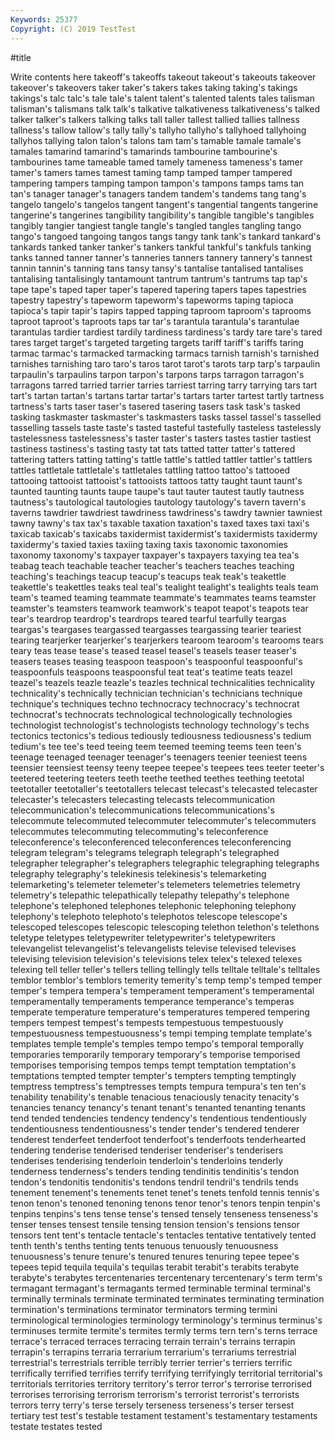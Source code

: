 ```yaml
---
Keywords: 25377
Copyright: (C) 2019 TestTest
---
```


#title

Write contents here
takeoff's takeoffs takeout takeout's takeouts takeover
takeover's takeovers taker taker's takers takes taking taking's takings takings's
talc talc's tale tale's talent talent's talented talents tales talisman
talisman's talismans talk talk's talkative talkativeness talkativeness's talked talker talker's
talkers talking talks tall taller tallest tallied tallies tallness tallness's
tallow tallow's tally tally's tallyho tallyho's tallyhoed tallyhoing tallyhos tallying
talon talon's talons tam tam's tamable tamale tamale's tamales tamarind
tamarind's tamarinds tambourine tambourine's tambourines tame tameable tamed tamely tameness
tameness's tamer tamer's tamers tames tamest taming tamp tamped tamper
tampered tampering tampers tamping tampon tampon's tampons tamps tams tan
tan's tanager tanager's tanagers tandem tandem's tandems tang tang's tangelo
tangelo's tangelos tangent tangent's tangential tangents tangerine tangerine's tangerines tangibility
tangibility's tangible tangible's tangibles tangibly tangier tangiest tangle tangle's tangled
tangles tangling tango tango's tangoed tangoing tangos tangs tangy tank
tank's tankard tankard's tankards tanked tanker tanker's tankers tankful tankful's
tankfuls tanking tanks tanned tanner tanner's tanneries tanners tannery tannery's
tannest tannin tannin's tanning tans tansy tansy's tantalise tantalised tantalises
tantalising tantalisingly tantamount tantrum tantrum's tantrums tap tap's tape tape's
taped taper taper's tapered tapering tapers tapes tapestries tapestry tapestry's
tapeworm tapeworm's tapeworms taping tapioca tapioca's tapir tapir's tapirs tapped
tapping taproom taproom's taprooms taproot taproot's taproots taps tar tar's
tarantula tarantula's tarantulae tarantulas tardier tardiest tardily tardiness tardiness's tardy
tare tare's tared tares target target's targeted targeting targets tariff
tariff's tariffs taring tarmac tarmac's tarmacked tarmacking tarmacs tarnish tarnish's
tarnished tarnishes tarnishing taro taro's taros tarot tarot's tarots tarp
tarp's tarpaulin tarpaulin's tarpaulins tarpon tarpon's tarpons tarps tarragon tarragon's
tarragons tarred tarried tarrier tarries tarriest tarring tarry tarrying tars
tart tart's tartan tartan's tartans tartar tartar's tartars tarter tartest
tartly tartness tartness's tarts taser taser's tasered tasering tasers task
task's tasked tasking taskmaster taskmaster's taskmasters tasks tassel tassel's tasselled
tasselling tassels taste taste's tasted tasteful tastefully tasteless tastelessly tastelessness
tastelessness's taster taster's tasters tastes tastier tastiest tastiness tastiness's tasting
tasty tat tats tatted tatter tatter's tattered tattering tatters tatting
tatting's tattle tattle's tattled tattler tattler's tattlers tattles tattletale tattletale's
tattletales tattling tattoo tattoo's tattooed tattooing tattooist tattooist's tattooists tattoos
tatty taught taunt taunt's taunted taunting taunts taupe taupe's taut
tauter tautest tautly tautness tautness's tautological tautologies tautology tautology's tavern
tavern's taverns tawdrier tawdriest tawdriness tawdriness's tawdry tawnier tawniest tawny
tawny's tax tax's taxable taxation taxation's taxed taxes taxi taxi's
taxicab taxicab's taxicabs taxidermist taxidermist's taxidermists taxidermy taxidermy's taxied taxies
taxiing taxing taxis taxonomic taxonomies taxonomy taxonomy's taxpayer taxpayer's taxpayers
taxying tea tea's teabag teach teachable teacher teacher's teachers teaches
teaching teaching's teachings teacup teacup's teacups teak teak's teakettle teakettle's
teakettles teaks teal teal's tealight tealight's tealights teals team team's
teamed teaming teammate teammate's teammates teams teamster teamster's teamsters teamwork
teamwork's teapot teapot's teapots tear tear's teardrop teardrop's teardrops teared
tearful tearfully teargas teargas's teargases teargassed teargasses teargassing tearier teariest
tearing tearjerker tearjerker's tearjerkers tearoom tearoom's tearooms tears teary teas
tease tease's teased teasel teasel's teasels teaser teaser's teasers teases
teasing teaspoon teaspoon's teaspoonful teaspoonful's teaspoonfuls teaspoons teaspoonsful teat teat's
teatime teats teazel teazel's teazels teazle teazle's teazles technical technicalities
technicality technicality's technically technician technician's technicians technique technique's techniques techno
technocracy technocracy's technocrat technocrat's technocrats technological technologically technologies technologist technologist's
technologists technology technology's techs tectonics tectonics's tedious tediously tediousness tediousness's
tedium tedium's tee tee's teed teeing teem teemed teeming teems
teen teen's teenage teenaged teenager teenager's teenagers teenier teeniest teens
teensier teensiest teensy teeny teepee teepee's teepees tees teeter teeter's
teetered teetering teeters teeth teethe teethed teethes teething teetotal teetotaller
teetotaller's teetotallers telecast telecast's telecasted telecaster telecaster's telecasters telecasting telecasts
telecommunication telecommunication's telecommunications telecommunications's telecommute telecommuted telecommuter telecommuter's telecommuters telecommutes
telecommuting telecommuting's teleconference teleconference's teleconferenced teleconferences teleconferencing telegram telegram's telegrams
telegraph telegraph's telegraphed telegrapher telegrapher's telegraphers telegraphic telegraphing telegraphs telegraphy
telegraphy's telekinesis telekinesis's telemarketing telemarketing's telemeter telemeter's telemeters telemetries telemetry
telemetry's telepathic telepathically telepathy telepathy's telephone telephone's telephoned telephones telephonic
telephoning telephony telephony's telephoto telephoto's telephotos telescope telescope's telescoped telescopes
telescopic telescoping telethon telethon's telethons teletype teletypes teletypewriter teletypewriter's teletypewriters
televangelist televangelist's televangelists televise televised televises televising television television's televisions
telex telex's telexed telexes telexing tell teller teller's tellers telling
tellingly tells telltale telltale's telltales temblor temblor's temblors temerity temerity's
temp temp's temped temper temper's tempera tempera's temperament temperament's temperamental
temperamentally temperaments temperance temperance's temperas temperate temperature temperature's temperatures tempered
tempering tempers tempest tempest's tempests tempestuous tempestuously tempestuousness tempestuousness's tempi
temping template template's templates temple temple's temples tempo tempo's temporal
temporally temporaries temporarily temporary temporary's temporise temporised temporises temporising tempos
temps tempt temptation temptation's temptations tempted tempter tempter's tempters tempting
temptingly temptress temptress's temptresses tempts tempura tempura's ten ten's tenability
tenability's tenable tenacious tenaciously tenacity tenacity's tenancies tenancy tenancy's tenant
tenant's tenanted tenanting tenants tend tended tendencies tendency tendency's tendentious
tendentiously tendentiousness tendentiousness's tender tender's tendered tenderer tenderest tenderfeet tenderfoot
tenderfoot's tenderfoots tenderhearted tendering tenderise tenderised tenderiser tenderiser's tenderisers tenderises
tenderising tenderloin tenderloin's tenderloins tenderly tenderness tenderness's tenders tending tendinitis
tendinitis's tendon tendon's tendonitis tendonitis's tendons tendril tendril's tendrils tends
tenement tenement's tenements tenet tenet's tenets tenfold tennis tennis's tenon
tenon's tenoned tenoning tenons tenor tenor's tenors tenpin tenpin's tenpins
tenpins's tens tense tense's tensed tensely tenseness tenseness's tenser tenses
tensest tensile tensing tension tension's tensions tensor tensors tent tent's
tentacle tentacle's tentacles tentative tentatively tented tenth tenth's tenths tenting
tents tenuous tenuously tenuousness tenuousness's tenure tenure's tenured tenures tenuring
tepee tepee's tepees tepid tequila tequila's tequilas terabit terabit's terabits
terabyte terabyte's terabytes tercentenaries tercentenary tercentenary's term term's termagant termagant's
termagants termed terminable terminal terminal's terminally terminals terminate terminated terminates
terminating termination termination's terminations terminator terminators terming termini terminological terminologies
terminology terminology's terminus terminus's terminuses termite termite's termites termly terms
tern tern's terns terrace terrace's terraced terraces terracing terrain terrain's
terrains terrapin terrapin's terrapins terraria terrarium terrarium's terrariums terrestrial terrestrial's
terrestrials terrible terribly terrier terrier's terriers terrific terrifically terrified terrifies
terrify terrifying terrifyingly territorial territorial's territorials territories territory territory's terror
terror's terrorise terrorised terrorises terrorising terrorism terrorism's terrorist terrorist's terrorists
terrors terry terry's terse tersely terseness terseness's terser tersest tertiary
test test's testable testament testament's testamentary testaments testate testates tested
